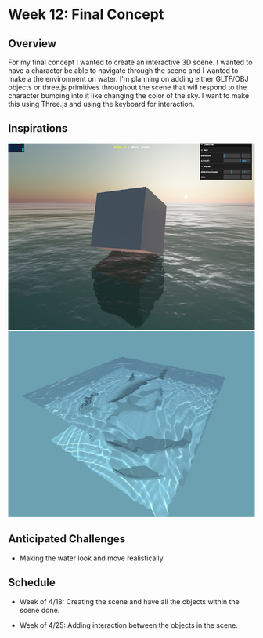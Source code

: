 # Week 12: Final Concept

## Overview

For my final concept I wanted to create an interactive 3D scene. I wanted to have a character be able to navigate through the scene and I wanted to make a the environment on water. I'm planning on adding either GLTF/OBJ objects or three.js primitives throughout the scene that will respond to the character bumping into it like changing the color of the sky. I want to make this using Three.js and using the keyboard for interaction.

## Inspirations

![](./images/inspo2.png)
![](./images/inspo3.jpg)

## Anticipated Challenges

- Making the water look and move realistically

## Schedule

- Week of 4/18: Creating the scene and have all the objects within the scene done.

- Week of 4/25: Adding interaction between the objects in the scene.
